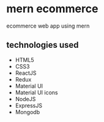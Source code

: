 # mern ecommerce
ecommerce web app using mern
## technologies used
* HTML5
* CSS3
* ReactJS
* Redux
* Material UI
* Material UI icons
* NodeJS
* ExpressJS
* Mongodb